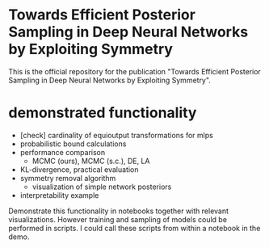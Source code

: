 # Towards Efficient Posterior Sampling in Deep Neural Networks by Exploiting Symmetry
This is the official repository for the publication "Towards Efficient Posterior Sampling in Deep Neural Networks by Exploiting Symmetry".

# demonstrated functionality
* [check] cardinality of equioutput transformations for mlps
* probabilistic bound calculations
* performance comparison
    * MCMC (ours), MCMC (s.c.), DE, LA
* KL-divergence, practical evaluation
* symmetry removal algorithm
    * visualization of simple network posteriors
* interpretability example

Demonstrate this functionality in notebooks together with relevant visualizations. However training and sampling of models could be performed in scripts. I could call these scripts from within a notebook in the demo.

